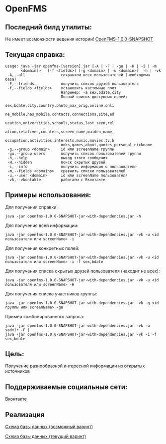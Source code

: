 # OpenFMS

Последний билд утилиты:
-----
Не имеет возможности ведения истории!
[OpenFMS-1.0.0-SNAPSHOT](http://file.sadv1r.ru/openfms-1.0.0-SNAPSHOT-jar-with-dependencies.jar)

Текущая справка:
-----
```
usage: java -jar openfms-[version].jar [-A | -F | -gu | -H | -i | -m
       <domains>]  [-f <fields>] [-g <domain> | -u <domain>]  -h | -vk
 -A,--all                сохраняем всех пользователей (необходима база)
 -F,--friends            получить список друзей пользователя
 -f,--fields <fields>    установить кастомные поля
                         Например: -а sex,bdate,city
                         Полный список доступных полей:
                         sex,bdate,city,country,photo_max_orig,online,onli
                         ne_mobile,has_mobile,contacts,connections,site,ed
                         ucation,universities,schools,status,last_seen,rel
                         ation,relatives,counters,screen_name,maiden_name,
                         occupation,activities,interests,music,movies,tv,b
                         ooks,games,about,quotes,personal,nickname
 -g,--group <domain>     id или screenName группы
 -gu,--group-users       получить список пользователей группы
 -h,--help               вывод этого сообщения
 -H,--hidden             поиск скрытых друзей
 -i,--info               получить информацию о пользователе
 -m,--fields <domains>   сравнить списки пользователей
 -u,--user <domain>      id или screenName пользователя
 -vk,--vkontakte         работаем с Вконтакте
 ```
Примеры использования:
-----
Для получения справки:
```
java -jar openfms-1.0.0-SNAPSHOT-jar-with-dependencies.jar -h
```
Для получения всей информации:
```
java -jar openfms-1.0.0-SNAPSHOT-jar-with-dependencies.jar -vk -u <id пользователя или screenName> -i
```
Для получения конкретных полей:
```
java -jar openfms-1.0.0-SNAPSHOT-jar-with-dependencies.jar -vk -u <id пользователя или screenName> -i -f sex,bdate
```
Для получения списка скрытых друзей пользователя (находит не всех):
```
java -jar openfms-1.0.0-SNAPSHOT-jar-with-dependencies.jar -vk -u <id пользователя или screenName> -H
```
Для получения списка участников группы:
```
java -jar openfms-1.0.0-SNAPSHOT-jar-with-dependencies.jar -vk -g <id группы или screenName> -gu
```
Пример комбинированного запроса:
```
java -jar openfms-1.0.0-SNAPSHOT-jar-with-dependencies.jar -vk -u sadv1r -F |
java -jar openfms-1.0.0-SNAPSHOT-jar-with-dependencies.jar -vk -i -f sex,bdate
```

Цель:
-----
Получение разнообразной интересной информации из открытых источников

Поддерживаемые социальные сети:
-----
Вконтакте


Реализация
-----
[Схема базы данных (возможный варинт)](http://dbdesigner.net/designer/schema/808)

[Схема базы данных (текущий варинт)](http://img.sadv1r.ru/8x3ax.png)
